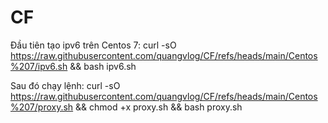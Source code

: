 # CF

Đầu tiên tạo ipv6 trên Centos 7: curl -sO https://raw.githubusercontent.com/quangvlog/CF/refs/heads/main/Centos%207/ipv6.sh && bash ipv6.sh

Sau đó chạy lệnh: curl -sO https://raw.githubusercontent.com/quangvlog/CF/refs/heads/main/Centos%207/proxy.sh && chmod +x proxy.sh && bash proxy.sh
